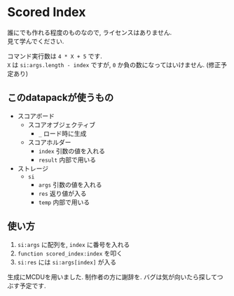 # Scored Index

誰にでも作れる程度のものなので, ライセンスはありません.  
見て学んでください.

コマンド実行数は `4 * X + 5` です.  
`X` は `si:args.length - index` ですが, `0` か負の数になってはいけません. (修正予定あり)

## このdatapackが使うもの
* スコアボード  
  * スコアオブジェクティブ
    * `_` ロード時に生成
  * スコアホルダー
    * `index` 引数の値を入れる
    * `result` 内部で用いる
* ストレージ
  * `si`
    * `args` 引数の値を入れる
    * `res` 返り値が入る
    * `temp` 内部で用いる

## 使い方
1. `si:args` に配列を, `index` に番号を入れる
2. `function scored_index:index` を叩く
3. `si:res` には `si:args[index]` が入る

生成にMCDUを用いました. 制作者の方に謝辞を.
バグは気が向いたら探してつぶす予定です.
